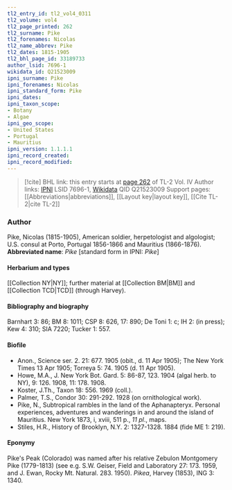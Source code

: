 ```yaml
---
tl2_entry_id: tl2_vol4_0311
tl2_volume: vol4
tl2_page_printed: 262
tl2_surname: Pike
tl2_forenames: Nicolas
tl2_name_abbrev: Pike
tl2_dates: 1815-1905
tl2_bhl_page_id: 33189733
author_lsid: 7696-1
wikidata_id: Q21523009
ipni_surname: Pike
ipni_forenames: Nicolas
ipni_standard_form: Pike
ipni_dates: 
ipni_taxon_scope: 
- Botany
- Algae
ipni_geo_scope: 
- United States
- Portugal
- Mauritius
ipni_version: 1.1.1.1
ipni_record_created: 
ipni_record_modified:
---
```


> [!cite] BHL link: this entry starts at [page 262](https://www.biodiversitylibrary.org/page/33189733) of TL-2 Vol. IV
> Author links: [IPNI](https://www.ipni.org/a/7696-1) LSID 7696-1, [Wikidata](https://www.wikidata.org/wiki/Q21523009) QID Q21523009
> Support pages: [[Abbreviations|abbreviations]], [[Layout key|layout key]], [[Cite TL-2|cite TL-2]]

### Author

Pike, Nicolas (1815-1905), American soldier, herpetologist and algologist; U.S. consul at Porto, Portugal 1856-1866 and Mauritius (1866-1876). 
**Abbreviated name**: *Pike* \[standard form in IPNI: *Pike*\]

#### Herbarium and types

[[Collection NY|NY]]; further material at [[Collection BM|BM]] and [[Collection TCD|TCD]] (through Harvey).

#### Bibliography and biography

Barnhart 3: 86; BM 8: 1011; CSP 8: 626, 17: 890; De Toni 1: c; IH 2: (in press); Kew 4: 310; SIA 7220; Tucker 1: 557.

#### Biofile

- Anon., Science ser. 2. 21: 677. 1905 (obit., d. 11 Apr 1905); The New York Times 13 Apr 1905; Torreya 5: 74. 1905 (d. 11 Apr 1905).
- Howe, M.A., J. New York Bot. Gard. 5: 86-87, 123. 1904 (algal herb. to NY), 9: 126. 1908, 11: 178. 1908.
- Koster, J.Th., Taxon 18: 556. 1969 (coll.).
- Palmer, T.S., Condor 30: 291-292. 1928 (on ornithological work).
- Pike, N., Subtropical rambles in the land of the Aphanapteryx. Personal experiences, adventures and wanderings in and around the island of Mauritius. New York 1873, i, xviii, 511 p., *11 pl*., maps.
- Stiles, H.R., History of Brooklyn, N.Y. 2: 1327-1328. 1884 (fide ME 1: 219).

#### Eponymy

Pike's Peak (Colorado) was named after his relative Zebulon Montgomery Pike (1779-1813) (see e.g. S.W. Geiser, Field and Laboratory 27: 173. 1959, and J. Ewan, Rocky Mt. Natural. 283. 1950). *Pikea*, Harvey (1853), ING 3: 1340.

